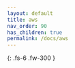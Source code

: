 ```yaml
---
layout: default
title: aws
nav_order: 90
has_children: true
permalink: /docs/aws
---
```


{: .fs-6 .fw-300 }
